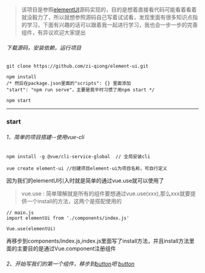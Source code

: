 > 该项目是参照[elementUI](https://github.com/ElemeFE/element)源码实现的，目的是想着直接看代码可能看着看着就没毅力了，所以就想参照源码自己写着试试看，发现里面有很多知识点指的学习，下面有兴趣的话可以跟着我一起进行学习，我也会一步一步的完善组件，有异议欢迎大家提出

###### 下载源码，安装依赖，运行项目

```
git clone https://github.com/zi-qiong/element-ui.git

npm install 
/* 然后在package.json里面的"scripts": {} 里面添加
"start": "npm run serve"，主要是我平时习惯了用npm start */

npm start
```



---

### start

###### 1、简单的项目搭建--使用vue-cli


```
npm install -g @vue/cli-service-global  // 全局安装cli

vue create element-ui //创建项目element-ui为项目名称，可自行定义
```

因为我们的elementUI引入时就是简单的通过vue.use就可以使用了

> vue.use : 简单理解就是所有的组件要想通过vue.use(xxx),那么xxx就要提供一个install的方法，这两个是搭配使用的

 

```
// main.js
import elementUi from './components/index.js'

Vue.use(elementUi)
```

再移步到components/index.js,index.js里面写了install方法，并且install方法里面的主要目的是通过Vue.component注册组件

###### 2、开始写我们的第一个组件，移步到[button](https://github.com/zi-qiong/element-ui/blob/master/src/components/Button/Button.md)吧  [button](/blob/master/src/components/Button/Button.md)